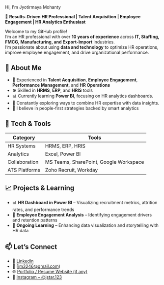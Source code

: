 Hi, I'm Jyotirmaya Mohanty  

🎯 **Results-Driven HR Professional | Talent Acquisition | Employee Engagement | HR Analytics Enthusiast**

Welcome to my GitHub profile!  
I’m an HR professional with over **10 years of experience** across **IT, Staffing, FMCG, Manufacturing, and Export-Import** industries.  
I’m passionate about using **data and technology** to optimize HR operations, improve employee engagement, and drive organizational performance.

## 🧭 About Me

- 💼 Experienced in **Talent Acquisition**, **Employee Engagement**, **Performance Management**, and **HR Operations**  
- ⚙️ Skilled in **HRMS**, **ERP**, and **HRIS** tools  
- 📊 Currently learning **Power BI**, focusing on HR analytics dashboards.  
- 🌱 Constantly exploring ways to combine HR expertise with data insights.  
- 🤝 I believe in people-first strategies backed by smart analytics  

## 🧰 Tech & Tools

| Category | Tools |
|-----------|-------|
| HR Systems | HRMS, ERP, HRIS |
| Analytics | Excel, Power BI |
| Collaboration | MS Teams, SharePoint, Google Workspace |
| ATS Platforms | Zoho Recruit, Workday |

## 📈 Projects & Learning

- 📊 **HR Dashboard in Power BI** – Visualizing recruitment metrics, attrition rates, and performance trends  
- 🧩 **Employee Engagement Analysis** – Identifying engagement drivers and retention patterns  
- 📘 **Ongoing Learning** – Enhancing data visualization and storytelling with HR data  

## 📫 Let’s Connect

- 💼 [LinkedIn](https://www.linkedin.com/in/jyotirmaya-mohanty-0b636aa0)  
- 📧 [jm3246@gmail.com)  
- 🌐 [Portfolio / Resume Website (if any)](https://jyotirmaya-mohanty-a32f99p.gamma.site/)
- 📸 [Instagram – @jstar.123](https://www.instagram.com/jstar.123?utm_source=qr&igsh=N2JpYWYwOWc4bHd2)


